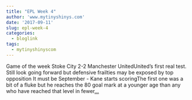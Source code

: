 ```yaml
---
title: "EPL Week 4"
author: 'www.mytinyshinys.com'
date: '2017-09-11'
slug: epl-week-4
categories:
  - bloglink
tags:
  - mytinyshinyscom
---
```


Game of the week Stoke City 2-2 Manchester UnitedUnited’s first real test. Still look going forward but defensive frailties may be exposed by top opposition It must be September - Kane starts scoringThe first one was a bit of a fluke but he reaches the 80 goal mark at a younger age than any who have reached that level in fewer[... <i class="fas fa-external-link-alt"></i>](https://www.mytinyshinys.com/2017/09/11/epl2018-wk4/)

